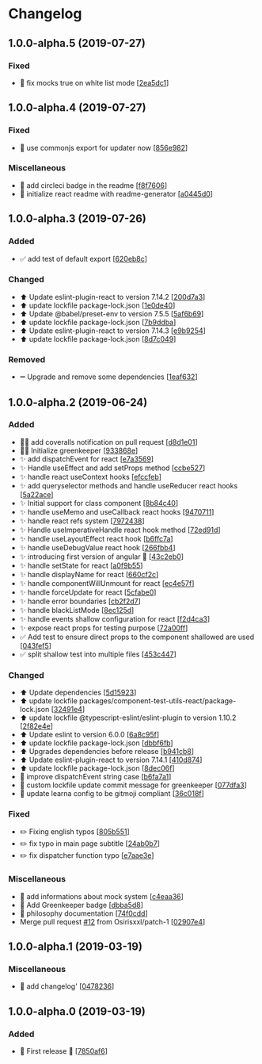 # Changelog

<a name="1.0.0-alpha.5"></a>
## 1.0.0-alpha.5 (2019-07-27)

### Fixed

- 🐛 fix mocks true on white list mode [[2ea5dc1](https://github.com/FBerthelot/component-test-utils/commit/2ea5dc13fc0d0526a51512e239c5709d72534604)]


<a name="1.0.0-alpha.4"></a>
## 1.0.0-alpha.4 (2019-07-27)

### Fixed

- 🐛 use commonjs export for updater now [[856e982](https://github.com/FBerthelot/component-test-utils/commit/856e98225b0021ed9a13bc136609c9ecabb64ef1)]

### Miscellaneous

- 📝 add circleci badge in the readme [[f8f7606](https://github.com/FBerthelot/component-test-utils/commit/f8f76065de729ac3f39f265a23423dd2f7d7b686)]
- 📝 initialize react readme with readme-generator [[a0445d0](https://github.com/FBerthelot/component-test-utils/commit/a0445d024625be8783d9a47fa864749aa855e8e6)]


<a name="1.0.0-alpha.3"></a>
## 1.0.0-alpha.3 (2019-07-26)

### Added

- ✅ add test of default export [[620eb8c](https://github.com/FBerthelot/component-test-utils/commit/620eb8ca670c61e1a3b26de33098dd26c8d680bb)]

### Changed

- ⬆️ Update eslint-plugin-react to version 7.14.2 [[200d7a3](https://github.com/FBerthelot/component-test-utils/commit/200d7a3c229c402b5aca7dae46d66e017b7380d0)]
- ⬆️ update lockfile package-lock.json [[1e0de40](https://github.com/FBerthelot/component-test-utils/commit/1e0de40a5947a7ed7cc5c1b909d9a9c861be6e07)]
- ⬆️ Update @babel/preset-env to version 7.5.5 [[5af6b69](https://github.com/FBerthelot/component-test-utils/commit/5af6b691d1cac197a3d79f1ace6342987774cb10)]
- ⬆️ update lockfile package-lock.json [[7b9ddba](https://github.com/FBerthelot/component-test-utils/commit/7b9ddbad4391daf4d426f2885e98de55619b9911)]
- ⬆️ Update eslint-plugin-react to version 7.14.3 [[e9b9254](https://github.com/FBerthelot/component-test-utils/commit/e9b9254d7e0d4197ca37d904022edfa1711af426)]
- ⬆️ update lockfile package-lock.json [[8d7c049](https://github.com/FBerthelot/component-test-utils/commit/8d7c049b1ee12ae986d611f5c2b3e23cceefa2fe)]

### Removed

- ➖ Upgrade and remove some dependencies [[1eaf632](https://github.com/FBerthelot/component-test-utils/commit/1eaf63267348c36104c36d4540113d6fe7d7080c)]


<a name="1.0.0-alpha.2"></a>
## 1.0.0-alpha.2 (2019-06-24)

### Added

- 👷‍♂️ add coveralls notification on pull request [[d8d1e01](https://github.com/FBerthelot/component-test-utils/commit/d8d1e016040515019522a4ea0413b79d9b9b56e1)]
- 👷‍♂️ Initialize greenkeeper [[933868e](https://github.com/FBerthelot/component-test-utils/commit/933868ecebea386026c2302eaf063a6e4ff4e853)]
- ✨ add dispatchEvent for react [[e7a3569](https://github.com/FBerthelot/component-test-utils/commit/e7a356970392a301d6a5a44a0d7ef1a0ca512386)]
- ✨ Handle useEffect and add setProps method [[ccbe527](https://github.com/FBerthelot/component-test-utils/commit/ccbe527bc3a693732fe6335c2f8d4da6bc1e1e1f)]
- ✨ handle react useContext hooks [[efccfeb](https://github.com/FBerthelot/component-test-utils/commit/efccfeb533030ff702ae26d8d83158e2c1d7d20c)]
- ✨ add queryselector methods and handle useReducer react hooks [[5a22ace](https://github.com/FBerthelot/component-test-utils/commit/5a22acecb31501e1475f28ebcd5a007a95558bff)]
- ✨ Initial support for class component [[8b84c40](https://github.com/FBerthelot/component-test-utils/commit/8b84c40135e08ccb718becd97f955be9266d15e4)]
- ✨ handle useMemo and useCallback react hooks [[9470711](https://github.com/FBerthelot/component-test-utils/commit/9470711e7907347649344942c4164285b6a8144d)]
- ✨ handle react refs system [[7972438](https://github.com/FBerthelot/component-test-utils/commit/79724388dfe5e247bbf65ad84deae97c1fa8e984)]
- ✨ Handle useImperativeHandle react hook method [[72ed91d](https://github.com/FBerthelot/component-test-utils/commit/72ed91d5a15a6e94e2ef2949b257ba6c39e65220)]
- ✨ handle useLayoutEffect react hook [[b6ffc7a](https://github.com/FBerthelot/component-test-utils/commit/b6ffc7a83267871ff14257349403961a1ceeab30)]
- ✨ handle useDebugValue react hook [[266fbb4](https://github.com/FBerthelot/component-test-utils/commit/266fbb4e3457206d66ed3acff25a964d186f118d)]
- ✨ introducing first version of angular 🎉 [[43c2eb0](https://github.com/FBerthelot/component-test-utils/commit/43c2eb0e0aa9e4eaa746b44f1ca08b535bd09b78)]
- ✨ handle setState for react [[a0f9b55](https://github.com/FBerthelot/component-test-utils/commit/a0f9b55eccb210dbc3e1e6660bb00367b491909a)]
- ✨ handle displayName for react [[660cf2c](https://github.com/FBerthelot/component-test-utils/commit/660cf2c433ffe9011de088c10c8b7daba734fead)]
- ✨ handle componentWillUnmount for react [[ec4e57f](https://github.com/FBerthelot/component-test-utils/commit/ec4e57fb60e4d65bc45e8f8fffec988a744cba53)]
- ✨ handle forceUpdate for react [[5cfabe0](https://github.com/FBerthelot/component-test-utils/commit/5cfabe087d33e162ad38abf61061b54988d3c11d)]
- ✨ handle error boundaries [[cb2f2d7](https://github.com/FBerthelot/component-test-utils/commit/cb2f2d704f614107cdbabee1b3d0f5a1a42ab918)]
- ✨ handle blackListMode [[8ec125d](https://github.com/FBerthelot/component-test-utils/commit/8ec125d3dbb8efbfcadb2d8c107edf7d8f1f3df2)]
- ✨ handle events shallow configuration for react [[f2d4ca3](https://github.com/FBerthelot/component-test-utils/commit/f2d4ca3e2045f627ea3f39de3d1b25b00a67bbed)]
- ✨ expose react props for testing purpose [[72a00ff](https://github.com/FBerthelot/component-test-utils/commit/72a00ff18f444a1bda122ffe4b28b6dd4ab2e671)]
- ✅ Add test to ensure direct props to the component shallowed are used [[043fef5](https://github.com/FBerthelot/component-test-utils/commit/043fef5a00c722afc785321002cf0f7ab9467ae9)]
- ✅ split shallow test into multiple files [[453c447](https://github.com/FBerthelot/component-test-utils/commit/453c447d2a58e0b7deb1d96a9e09e3a39a079a09)]

### Changed

- ⬆️ Update dependencies [[5d15923](https://github.com/FBerthelot/component-test-utils/commit/5d1592333074f1e1ed30951400437d6948cd6387)]
- ⬆️ update lockfile packages/component-test-utils-react/package-lock.json [[32491e4](https://github.com/FBerthelot/component-test-utils/commit/32491e4888059a01fa15833c9fdc53dc1f771dc7)]
- ⬆️ update lockfile @typescript-eslint/eslint-plugin to version 1.10.2 [[2f82e4e](https://github.com/FBerthelot/component-test-utils/commit/2f82e4e71ea4d41e07e2e4e5b676c20f1495d6d5)]
- ⬆️ Update eslint to version 6.0.0 [[6a8c95f](https://github.com/FBerthelot/component-test-utils/commit/6a8c95f4e408e25e693c7a1e73386a520333caa6)]
- ⬆️ update lockfile package-lock.json [[dbbf6fb](https://github.com/FBerthelot/component-test-utils/commit/dbbf6fbbba8e26485cff0c5d529ea8a87533bb8b)]
- ⬆️ Upgrades dependencies before release [[b941cb8](https://github.com/FBerthelot/component-test-utils/commit/b941cb85956af8969a20a5410f1b24c6d6de798e)]
- ⬆️ Update eslint-plugin-react to version 7.14.1 [[410d874](https://github.com/FBerthelot/component-test-utils/commit/410d874009cf77793a534339c5ed7da7c388b275)]
- ⬆️ update lockfile package-lock.json [[8dec06f](https://github.com/FBerthelot/component-test-utils/commit/8dec06fb7df224e1d4f41333c83eece7a65df30a)]
- 🎨 improve dispatchEvent string case [[b6fa7a1](https://github.com/FBerthelot/component-test-utils/commit/b6fa7a18c7252dcff5722b4615860f6813985475)]
- 💬 custom lockfile update commit message for greenkeeper [[077dfa3](https://github.com/FBerthelot/component-test-utils/commit/077dfa3462e4a71b2cb6701d53ad9566812d5c4a)]
- 🔧 update learna config to be gitmoji compliant [[36c018f](https://github.com/FBerthelot/component-test-utils/commit/36c018ff643d82d607f887c1a291a4609fbfa24d)]

### Fixed

- ✏️ Fixing english typos [[805b551](https://github.com/FBerthelot/component-test-utils/commit/805b55174920c2cedd6fb3be2df657304a1e43a7)]
- ✏️ fix typo in main page subtitle [[24ab0b7](https://github.com/FBerthelot/component-test-utils/commit/24ab0b7363ff2ff76121610df21f7a39cfb83fdd)]
- ✏️ fix dispatcher function typo [[e7aae3e](https://github.com/FBerthelot/component-test-utils/commit/e7aae3ec55e70e4949d5d441de834989f84d748b)]

### Miscellaneous

- 📝 add informations about mock system [[c4eaa36](https://github.com/FBerthelot/component-test-utils/commit/c4eaa36eacd58e046ccf0b31c4a5d4d3e1221ebe)]
- 📝 Add Greenkeeper badge [[dbba5d8](https://github.com/FBerthelot/component-test-utils/commit/dbba5d8c3c7b8bd3b06264c75aaf803ab2c34c6b)]
- 📝 philosophy documentation [[74f0cdd](https://github.com/FBerthelot/component-test-utils/commit/74f0cdd94b0e63a99716a28e212a70852912f5c3)]
-  Merge pull request [#12](https://github.com/FBerthelot/component-test-utils/issues/12) from Osirisxxl/patch-1 [[02907e4](https://github.com/FBerthelot/component-test-utils/commit/02907e425ad76dbcc42de4d9faba2e621d6c2671)]


<a name="1.0.0-alpha.1"></a>
## 1.0.0-alpha.1 (2019-03-19)

### Miscellaneous

- 📝 add changelog&#x27; [[0478236](https://github.com/FBerthelot/component-test-utils/commit/04782360931753565368ec6891f71a4c4f6dd406)]


<a name="1.0.0-alpha.0"></a>
## 1.0.0-alpha.0 (2019-03-19)

### Added

- 🎉 First release 🎉 [[7850af6](https://github.com/FBerthelot/component-test-utils/commit/7850af6d60fd15f97d032037631e0ae778a9ce92)]
